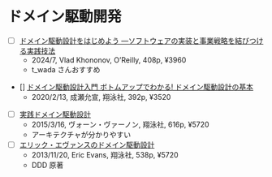 # ドメイン駆動開発

- [ ] [ドメイン駆動設計をはじめよう ―ソフトウェアの実装と事業戦略を結びつける実践技法](https://www.oreilly.co.jp/books/9784814400737/)
  - 2024/7, Vlad Khononov, O’Reilly, 408p, ¥3960
  - t_wada さんおすすめ
- [] [ドメイン駆動設計入門 ボトムアップでわかる! ドメイン駆動設計の基本](https://www.shoeisha.co.jp/book/detail/9784798150727)
  - 2020/2/13, 成瀬允宣, 翔泳社, 392p, ¥3520
- [ ] [実践ドメイン駆動設計](https://www.shoeisha.co.jp/book/detail/9784798131610)
  - 2015/3/16, ヴォーン・ヴァーノン, 翔泳社, 616p, ¥5720
  - アーキテクチャが分かりやすい
- [ ] [エリック・エヴァンスのドメイン駆動設計](https://www.shoeisha.co.jp/book/detail/9784798126708)
  - 2013/11/20, Eric Evans, 翔泳社, 538p, ¥5720
  - DDD 原著
